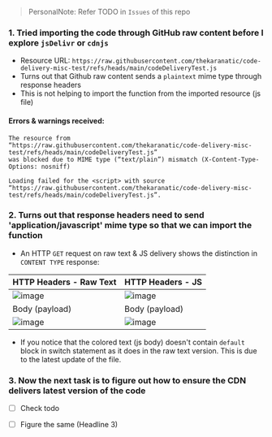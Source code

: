 > PersonalNote: Refer TODO in `Issues` of this repo

### 1. Tried importing the code through GitHub raw content before I explore `jsDelivr` or `cdnjs`
- Resource URL: `https://raw.githubusercontent.com/thekaranatic/code-delivery-misc-test/refs/heads/main/codeDeliveryTest.js`
- Turns out that Github raw content sends a `plaintext` mime type through response headers
- This is not helping to import the function from the imported resource (js file)

#### Errors & warnings received:
```plaintext
The resource from “https://raw.githubusercontent.com/thekaranatic/code-delivery-misc-test/refs/heads/main/codeDeliveryTest.js”
was blocked due to MIME type (“text/plain”) mismatch (X-Content-Type-Options: nosniff)
```

```plaintext
Loading failed for the <script> with source “https://raw.githubusercontent.com/thekaranatic/code-delivery-misc-test/refs/heads/main/codeDeliveryTest.js”.
```
### 2. Turns out that response headers need to send 'application/javascript' mime type so that we can import the function
 - An HTTP `GET` request on raw text & JS delivery shows the distinction in  `CONTENT TYPE` response:

| HTTP Headers - Raw Text | HTTP Headers - JS |
| --- | ---|
| ![image](https://github.com/user-attachments/assets/eb33b470-b8a5-4d0f-a763-55cfb838dd5d) | ![image](https://github.com/user-attachments/assets/1d34e640-e145-484e-93e3-dbfa97a6e65f) |
| Body (payload) | Body (payload) |
| ![image](https://github.com/user-attachments/assets/d2ae0add-e8b5-4559-8402-d9640bcd4a4c) | ![image](https://github.com/user-attachments/assets/1a536445-2c41-4c08-97d3-5619945366b0) |

- If you notice that the colored text (js body) doesn't contain `default` block in switch statement as it does in the raw text version. This is due to the latest update of the file.

### 3. Now the next task is to figure out how to ensure the CDN delivers latest version of the code
- [ ] Check todo
- [ ] Figure the same (Headline 3)

